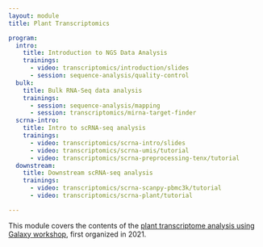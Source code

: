 ```yaml
---
layout: module
title: Plant Transcriptomics

program:
  intro:
    title: Introduction to NGS Data Analysis
    trainings:
      - video: transcriptomics/introduction/slides
      - session: sequence-analysis/quality-control
  bulk:
    title: Bulk RNA-Seq data analysis
    trainings:
      - session: sequence-analysis/mapping
      - session: transcriptomics/mirna-target-finder
  scrna-intro:
    title: Intro to scRNA-seq analysis
    trainings:
      - video: transcriptomics/scrna-intro/slides
      - video: transcriptomics/scrna-umis/tutorial
      - video: transcriptomics/scrna-preprocessing-tenx/tutorial
  downstream:
    title: Downstream scRNA-seq analysis
    trainings:
      - video: transcriptomics/scrna-scanpy-pbmc3k/tutorial
      - video: transcriptomics/scrna-plant/tutorial

---
```


This module covers the contents of the [plant transcriptome analysis using Galaxy workshop](https://galaxyproject.eu/posts/2021/05/03/plant-summary/), first organized in 2021.
